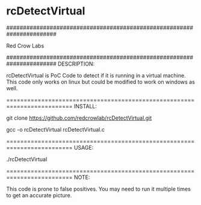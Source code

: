 # rcDetectVirtual
#######################################################################

Red Crow Labs

#######################################################################
DESCRIPTION:

rcDetectVirtual is PoC Code to detect if it is running in a virtual machine. This code only works on linux but could be modified to work on windows as well.

=========================================================================
INSTALL: 

git clone https://github.com/redcrowlab/rcDetectVirtual.git

gcc -o rcDetectVirtual rcDetectVirtual.c


=========================================================================
USAGE: 

./rcDetectVirtual


=========================================================================
NOTE:

This code is prone to false positives. You may need to run it multiple times to get an accurate picture.
